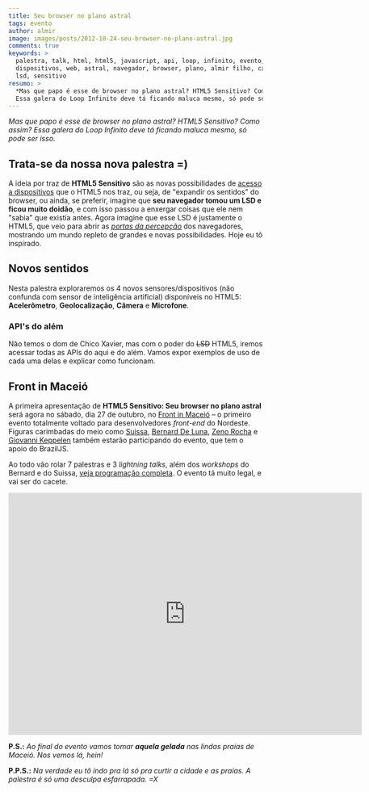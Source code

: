 ```yaml
---
title: Seu browser no plano astral
tags: evento
author: almir
image: images/posts/2012-10-24-seu-browser-no-plano-astral.jpg
comments: true
keywords: >
  palestra, talk, html, html5, javascript, api, loop, infinito, evento, acesso,
  dispositivos, web, astral, navegador, browser, plano, almir filho, caio gondim,
  lsd, sensitivo
resumo: >
  *Mas que papo é esse de browser no plano astral? HTML5 Sensitivo? Como assim?
  Essa galera do Loop Infinito deve tá ficando maluca mesmo, só pode ser isso.*
---
```


*Mas que papo é esse de browser no plano astral? HTML5 Sensitivo? Como assim?
Essa galera do Loop Infinito deve tá ficando maluca mesmo, só pode ser isso.*

## Trata-se da nossa nova **palestra** =)

A ideia por traz de **HTML5 Sensitivo** são as novas possibilidades de
[acesso a dispositivos](http://www.w3.org/html/logo/#device-access-desc)
que o HTML5 nos traz, ou seja, de "expandir os sentidos" do
browser, ou ainda, se preferir, imagine que **seu navegador tomou um LSD e ficou muito
doidão**, e com isso passou a enxergar coisas que ele nem "sabia" que existia antes.
Agora imagine que esse LSD é justamente o HTML5, que veio para abrir as
[*portas da percepção*](http://pt.wikipedia.org/wiki/As_Portas_da_Percep%C3%A7%C3%A3o)
dos navegadores, mostrando um mundo repleto de grandes e novas possibilidades.
Hoje eu tô inspirado.

## Novos sentidos

Nesta palestra exploraremos os 4 novos sensores/dispositivos (não confunda com sensor de inteligência artificial)
disponíveis no HTML5: **Acelerômetro**, **Geolocalização**, **Câmera** e **Microfone**.

### API's do além

Não temos o dom de Chico Xavier, mas com o poder do <del>LSD</del> HTML5, iremos acessar
todas as APIs do aqui e do além. Vamos expor exemplos de uso de cada uma delas e explicar
como funcionam.

## Front in Maceió

A primeira apresentação de **HTML5 Sensitivo: Seu browser no plano astral** será agora no
sábado, dia 27 de outubro, no [Front in Maceió](http://frontinmaceio.com.br) –
o primeiro evento totalmente voltado para desenvolvedores *front-end* do Nordeste.
Figuras carimbadas do meio como [Suissa](http://twitter.com/osuissa), [Bernard De Luna](http://twitter.com/bernarddeluna),
[Zeno Rocha](http://twitter.com/zenorocha) e [Giovanni Keppelen](http://twitter.com/Keppelen)
também estarão participando do evento, que tem o apoio do BrazilJS.

Ao todo vão rolar 7 palestras e 3 *lightning talks*, além dos
*workshops* do Bernard e do Suissa, [veja programação completa](http://frontinmaceio.com.br).
O evento tá muito legal, e vai ser do cacete.

<div class="img">
	<iframe width="700" height="480" src="http://www.youtube.com/embed/B9dSYgd5Elk" frameborder="0" allowfullscreen="allowfullscreen">&nbsp;</iframe>
</div>

**P.S.:** <em>Ao final do evento vamos tomar <strong>aquela gelada</strong> nas lindas praias de Maceió. Nos vemos lá, hein!</em>

**P.P.S.:** <em>Na verdade eu tô indo pra lá só pra curtir a cidade e as praias. A palestra é só uma desculpa esfarrapada. =X</em>
